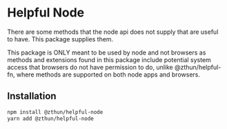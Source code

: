 # Helpful Node

There are some methods that the node api does not supply that are useful to have. This package supplies them.

This package is ONLY meant to be used by node and not browsers as methods and extensions found in this package include
potential system access that browsers do not have permission to do, unlike @zthun/helpful-fn, where methods are
supported on both node apps and browsers.

## Installation

```sh
npm install @zthun/helpful-node
yarn add @zthun/helpful-node
```
